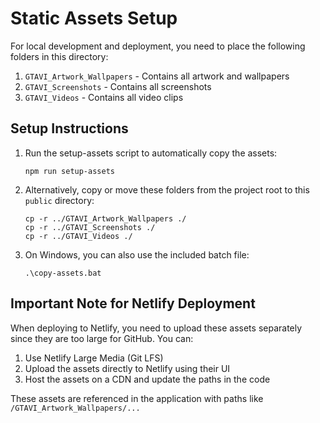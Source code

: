 # Static Assets Setup

For local development and deployment, you need to place the following folders in this directory:

1. `GTAVI_Artwork_Wallpapers` - Contains all artwork and wallpapers
2. `GTAVI_Screenshots` - Contains all screenshots
3. `GTAVI_Videos` - Contains all video clips

## Setup Instructions

1. Run the setup-assets script to automatically copy the assets:
   ```
   npm run setup-assets
   ```

2. Alternatively, copy or move these folders from the project root to this `public` directory:
   ```
   cp -r ../GTAVI_Artwork_Wallpapers ./
   cp -r ../GTAVI_Screenshots ./
   cp -r ../GTAVI_Videos ./
   ```

3. On Windows, you can also use the included batch file:
   ```
   .\copy-assets.bat
   ```

## Important Note for Netlify Deployment

When deploying to Netlify, you need to upload these assets separately since they are too large for GitHub. You can:

1. Use Netlify Large Media (Git LFS)
2. Upload the assets directly to Netlify using their UI
3. Host the assets on a CDN and update the paths in the code

These assets are referenced in the application with paths like `/GTAVI_Artwork_Wallpapers/...`
